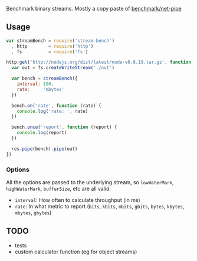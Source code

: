 
Benchmark binary streams. Mostly a copy paste of [benchmark/net-pipe](https://github.com/joyent/node/blob/master/benchmark/net-pipe.js)

## Usage

```javascript
var streamBench = require('stream-bench')
  , http        = require('http')
  , fs          = require('fs')

http.get('http://nodejs.org/dist/latest/node-v0.8.19.tar.gz', function (res) {
  var out = fs.createWriteStream('./out')

  var bench = streamBench({
    interval: 100,
    rate:     'mbytes'
  })

  bench.on('rate', function (rate) {
    console.log('rate: ', rate)
  })

  bench.once('report', function (report) {
    console.log(report)
  })

  res.pipe(bench).pipe(out)
})
```

### Options

All the options are passed to the underlying stream, so `lowWaterMark`, `highWaterMark`,
`bufferSize`, etc are all valid.

* `interval`: How often to calculate throughput (in ms)
* `rate`: In what metric to report (`bits`, `kbits`, `mbits`, `gbits`, `bytes`, `kbytes`, `mbytes`, `gbytes`)


## TODO

* tests
* custom calculator function (eg for object streams)
